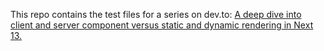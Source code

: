 This repo contains the test files for a series on dev.to: [A deep dive into client and server component versus static and dynamic rendering in Next 13.](https://dev.to/peterlidee/series/23598)
